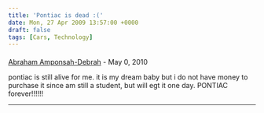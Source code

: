 ```yaml
---
title: 'Pontiac is dead :('
date: Mon, 27 Apr 2009 13:57:00 +0000
draft: false
tags: [Cars, Technology]
---
```



#### 
[Abraham Amponsah-Debrah]( "debrah_abraham@yahoo.com") - <time datetime="2010-05-16 08:57:07">May 0, 2010</time>

pontiac is still alive for me. it is my dream baby but i do not have money to purchase it since am still a student, but will egt it one day. PONTIAC forever!!!!!!
<hr />
